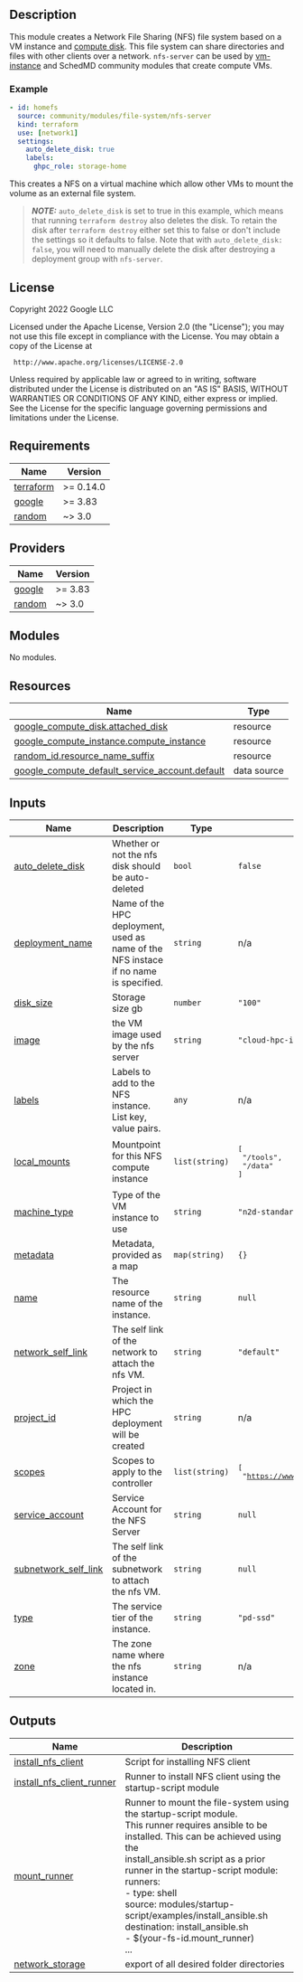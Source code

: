 ## Description

This module creates a Network File Sharing (NFS) file system based on a VM
instance and [compute disk][disk]. This file system can share directories and
files with other clients over a network. `nfs-server` can be used by
[vm-instance](../../../../modules/compute/vm-instance/README.md) and SchedMD
community modules that create compute VMs.

[disk]: https://registry.terraform.io/providers/hashicorp/google/latest/docs/resources/compute_disk

### Example

```yaml
- id: homefs
  source: community/modules/file-system/nfs-server
  kind: terraform
  use: [network1]
  settings:
    auto_delete_disk: true
    labels:
      ghpc_role: storage-home
```

This creates a NFS on a virtual machine which allow other VMs to mount the
volume as an external file system.

> **_NOTE:_** `auto_delete_disk` is set to true in this example, which means
> that running `terraform destroy` also deletes the disk. To retain the disk
> after `terraform destroy` either set this to false or don't include the
> settings so it defaults to false. Note that with `auto_delete_disk: false`,
> you will need to manually delete the disk after destroying a deployment group
> with `nfs-server`.

## License

<!-- BEGINNING OF PRE-COMMIT-TERRAFORM DOCS HOOK -->
Copyright 2022 Google LLC

Licensed under the Apache License, Version 2.0 (the "License");
you may not use this file except in compliance with the License.
You may obtain a copy of the License at

     http://www.apache.org/licenses/LICENSE-2.0

Unless required by applicable law or agreed to in writing, software
distributed under the License is distributed on an "AS IS" BASIS,
WITHOUT WARRANTIES OR CONDITIONS OF ANY KIND, either express or implied.
See the License for the specific language governing permissions and
limitations under the License.

## Requirements

| Name | Version |
|------|---------|
| <a name="requirement_terraform"></a> [terraform](#requirement\_terraform) | >= 0.14.0 |
| <a name="requirement_google"></a> [google](#requirement\_google) | >= 3.83 |
| <a name="requirement_random"></a> [random](#requirement\_random) | ~> 3.0 |

## Providers

| Name | Version |
|------|---------|
| <a name="provider_google"></a> [google](#provider\_google) | >= 3.83 |
| <a name="provider_random"></a> [random](#provider\_random) | ~> 3.0 |

## Modules

No modules.

## Resources

| Name | Type |
|------|------|
| [google_compute_disk.attached_disk](https://registry.terraform.io/providers/hashicorp/google/latest/docs/resources/compute_disk) | resource |
| [google_compute_instance.compute_instance](https://registry.terraform.io/providers/hashicorp/google/latest/docs/resources/compute_instance) | resource |
| [random_id.resource_name_suffix](https://registry.terraform.io/providers/hashicorp/random/latest/docs/resources/id) | resource |
| [google_compute_default_service_account.default](https://registry.terraform.io/providers/hashicorp/google/latest/docs/data-sources/compute_default_service_account) | data source |

## Inputs

| Name | Description | Type | Default | Required |
|------|-------------|------|---------|:--------:|
| <a name="input_auto_delete_disk"></a> [auto\_delete\_disk](#input\_auto\_delete\_disk) | Whether or not the nfs disk should be auto-deleted | `bool` | `false` | no |
| <a name="input_deployment_name"></a> [deployment\_name](#input\_deployment\_name) | Name of the HPC deployment, used as name of the NFS instace if no name is specified. | `string` | n/a | yes |
| <a name="input_disk_size"></a> [disk\_size](#input\_disk\_size) | Storage size gb | `number` | `"100"` | no |
| <a name="input_image"></a> [image](#input\_image) | the VM image used by the nfs server | `string` | `"cloud-hpc-image-public/hpc-centos-7"` | no |
| <a name="input_labels"></a> [labels](#input\_labels) | Labels to add to the NFS instance. List key, value pairs. | `any` | n/a | yes |
| <a name="input_local_mounts"></a> [local\_mounts](#input\_local\_mounts) | Mountpoint for this NFS compute instance | `list(string)` | <pre>[<br>  "/tools",<br>  "/data"<br>]</pre> | no |
| <a name="input_machine_type"></a> [machine\_type](#input\_machine\_type) | Type of the VM instance to use | `string` | `"n2d-standard-2"` | no |
| <a name="input_metadata"></a> [metadata](#input\_metadata) | Metadata, provided as a map | `map(string)` | `{}` | no |
| <a name="input_name"></a> [name](#input\_name) | The resource name of the instance. | `string` | `null` | no |
| <a name="input_network_self_link"></a> [network\_self\_link](#input\_network\_self\_link) | The self link of the network to attach the nfs VM. | `string` | `"default"` | no |
| <a name="input_project_id"></a> [project\_id](#input\_project\_id) | Project in which the HPC deployment will be created | `string` | n/a | yes |
| <a name="input_scopes"></a> [scopes](#input\_scopes) | Scopes to apply to the controller | `list(string)` | <pre>[<br>  "https://www.googleapis.com/auth/cloud-platform"<br>]</pre> | no |
| <a name="input_service_account"></a> [service\_account](#input\_service\_account) | Service Account for the NFS Server | `string` | `null` | no |
| <a name="input_subnetwork_self_link"></a> [subnetwork\_self\_link](#input\_subnetwork\_self\_link) | The self link of the subnetwork to attach the nfs VM. | `string` | `null` | no |
| <a name="input_type"></a> [type](#input\_type) | The service tier of the instance. | `string` | `"pd-ssd"` | no |
| <a name="input_zone"></a> [zone](#input\_zone) | The zone name where the nfs instance located in. | `string` | n/a | yes |

## Outputs

| Name | Description |
|------|-------------|
| <a name="output_install_nfs_client"></a> [install\_nfs\_client](#output\_install\_nfs\_client) | Script for installing NFS client |
| <a name="output_install_nfs_client_runner"></a> [install\_nfs\_client\_runner](#output\_install\_nfs\_client\_runner) | Runner to install NFS client using the startup-script module |
| <a name="output_mount_runner"></a> [mount\_runner](#output\_mount\_runner) | Runner to mount the file-system using the startup-script module.<br>This runner requires ansible to be installed. This can be achieved using the<br>install\_ansible.sh script as a prior runner in the startup-script module:<br>runners:<br>- type: shell<br>  source: modules/startup-script/examples/install\_ansible.sh<br>  destination: install\_ansible.sh<br>- $(your-fs-id.mount\_runner)<br>... |
| <a name="output_network_storage"></a> [network\_storage](#output\_network\_storage) | export of all desired folder directories |
<!-- END OF PRE-COMMIT-TERRAFORM DOCS HOOK -->

